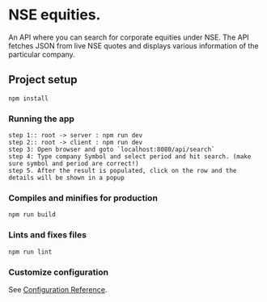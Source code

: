 # NSE equities.

An API where you can search for corporate equities under NSE.
The API fetches JSON from live NSE quotes and displays various information of the particular company.



## Project setup
```
npm install
```

### Running the app 
```
step 1:: root -> server : npm run dev
step 2:: root -> client : npm run dev 
step 3: Open browser and goto `localhost:8080/api/search`
step 4: Type company Symbol and select period and hit search. (make sure symbol and period are correct!)
step 5. After the result is populated, click on the row and the details will be shown in a popup

```

### Compiles and minifies for production
```
npm run build
```

### Lints and fixes files
```
npm run lint
```

### Customize configuration
See [Configuration Reference](https://cli.vuejs.org/config/).


